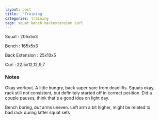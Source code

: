 ```yaml
---
layout: post
title:  'Training'
categories: training
tags: squat bench backextension curl
---
```


Squat       :   205x5x3

Bench       :   165x5x3

Back Extension  :   25x10x5

Curl        :   22.5x12,12,9,7

### Notes

Okay workout. A little hungry, back super sore from deadlifts. Squats okay, rack still
not consistent, but definitely started off in correct position. Did a couple pauses,
think that's a good idea on light day.

Bench boring, _but_ arms uneven. Left arm a bit higher, might be related to bad rack
during latter squat sets
